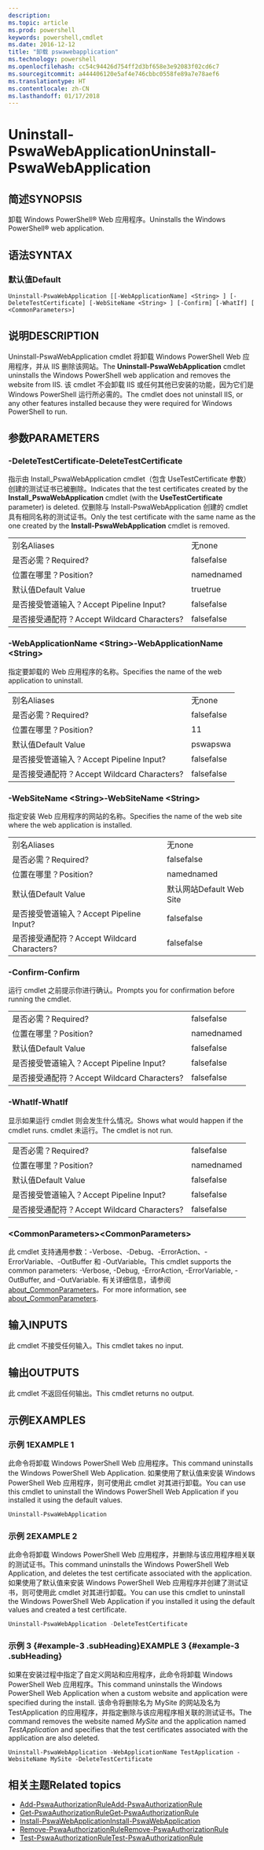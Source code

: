 ```yaml
---
description: 
ms.topic: article
ms.prod: powershell
keywords: powershell,cmdlet
ms.date: 2016-12-12
title: "卸载 pswawebapplication"
ms.technology: powershell
ms.openlocfilehash: cc54c94426d754ff2d3bf658e3e92083f02cd6c7
ms.sourcegitcommit: a444406120e5af4e746cbbc0558fe89a7e78aef6
ms.translationtype: HT
ms.contentlocale: zh-CN
ms.lasthandoff: 01/17/2018
---
```

# <a name="uninstall-pswawebapplication"></a><span data-ttu-id="d1ce1-103">Uninstall-PswaWebApplication</span><span class="sxs-lookup"><span data-stu-id="d1ce1-103">Uninstall-PswaWebApplication</span></span>

## <a name="synopsis"></a><span data-ttu-id="d1ce1-104">简述</span><span class="sxs-lookup"><span data-stu-id="d1ce1-104">SYNOPSIS</span></span>

<span data-ttu-id="d1ce1-105">卸载 Windows PowerShell® Web 应用程序。</span><span class="sxs-lookup"><span data-stu-id="d1ce1-105">Uninstalls the Windows PowerShell® web application.</span></span>

## <a name="syntax"></a><span data-ttu-id="d1ce1-106">语法</span><span class="sxs-lookup"><span data-stu-id="d1ce1-106">SYNTAX</span></span>

### <a name="default"></a><span data-ttu-id="d1ce1-107">默认值</span><span class="sxs-lookup"><span data-stu-id="d1ce1-107">Default</span></span>
```
Uninstall-PswaWebApplication [[-WebApplicationName] <String> ] [-DeleteTestCertificate] [-WebSiteName <String> ] [-Confirm] [-WhatIf] [ <CommonParameters>]
```

## <a name="description"></a><span data-ttu-id="d1ce1-108">说明</span><span class="sxs-lookup"><span data-stu-id="d1ce1-108">DESCRIPTION</span></span>

<span data-ttu-id="d1ce1-109">Uninstall-PswaWebApplication cmdlet 将卸载 Windows PowerShell Web 应用程序，并从 IIS 删除该网站。</span><span class="sxs-lookup"><span data-stu-id="d1ce1-109">The **Uninstall-PswaWebApplication** cmdlet uninstalls the Windows PowerShell web application and removes the website from IIS.</span></span> <span data-ttu-id="d1ce1-110">该 cmdlet 不会卸载 IIS 或任何其他已安装的功能，因为它们是 Windows PowerShell 运行所必需的。</span><span class="sxs-lookup"><span data-stu-id="d1ce1-110">The cmdlet does not uninstall IIS, or any other features installed because they were required for Windows PowerShell to run.</span></span>

## <a name="parameters"></a><span data-ttu-id="d1ce1-111">参数</span><span class="sxs-lookup"><span data-stu-id="d1ce1-111">PARAMETERS</span></span>

### <a name="-deletetestcertificate"></a><span data-ttu-id="d1ce1-112">-DeleteTestCertificate</span><span class="sxs-lookup"><span data-stu-id="d1ce1-112">-DeleteTestCertificate</span></span>

<span data-ttu-id="d1ce1-113">指示由 Install\_PswaWebApplication cmdlet（包含 UseTestCertificate 参数）创建的测试证书已被删除。</span><span class="sxs-lookup"><span data-stu-id="d1ce1-113">Indicates that the test certificates created by the **Install\_PswaWebApplication** cmdlet (with the **UseTestCertificate** parameter) is deleted.</span></span>
<span data-ttu-id="d1ce1-114">仅删除与 Install-PswaWebApplication 创建的 cmdlet 具有相同名称的测试证书。</span><span class="sxs-lookup"><span data-stu-id="d1ce1-114">Only the test certificate with the same name as the one created by the **Install-PswaWebApplication** cmdlet is removed.</span></span>

|||  
|-|-|
| <span data-ttu-id="d1ce1-115">别名</span><span class="sxs-lookup"><span data-stu-id="d1ce1-115">Aliases</span></span>                              | <span data-ttu-id="d1ce1-116">无</span><span class="sxs-lookup"><span data-stu-id="d1ce1-116">none</span></span>                                 |
| <span data-ttu-id="d1ce1-117">是否必需？</span><span class="sxs-lookup"><span data-stu-id="d1ce1-117">Required?</span></span>                            | <span data-ttu-id="d1ce1-118">false</span><span class="sxs-lookup"><span data-stu-id="d1ce1-118">false</span></span>                                |
| <span data-ttu-id="d1ce1-119">位置在哪里？</span><span class="sxs-lookup"><span data-stu-id="d1ce1-119">Position?</span></span>                            | <span data-ttu-id="d1ce1-120">named</span><span class="sxs-lookup"><span data-stu-id="d1ce1-120">named</span></span>                                |
| <span data-ttu-id="d1ce1-121">默认值</span><span class="sxs-lookup"><span data-stu-id="d1ce1-121">Default Value</span></span>                        | <span data-ttu-id="d1ce1-122">true</span><span class="sxs-lookup"><span data-stu-id="d1ce1-122">true</span></span>                                 |
| <span data-ttu-id="d1ce1-123">是否接受管道输入？</span><span class="sxs-lookup"><span data-stu-id="d1ce1-123">Accept Pipeline Input?</span></span>               | <span data-ttu-id="d1ce1-124">false</span><span class="sxs-lookup"><span data-stu-id="d1ce1-124">false</span></span>                                |
| <span data-ttu-id="d1ce1-125">是否接受通配符？</span><span class="sxs-lookup"><span data-stu-id="d1ce1-125">Accept Wildcard Characters?</span></span>          | <span data-ttu-id="d1ce1-126">false</span><span class="sxs-lookup"><span data-stu-id="d1ce1-126">false</span></span>                                |

### <a name="-webapplicationname-ltstringgt"></a><span data-ttu-id="d1ce1-127">-WebApplicationName &lt;String&gt;</span><span class="sxs-lookup"><span data-stu-id="d1ce1-127">-WebApplicationName &lt;String&gt;</span></span>

<span data-ttu-id="d1ce1-128">指定要卸载的 Web 应用程序的名称。</span><span class="sxs-lookup"><span data-stu-id="d1ce1-128">Specifies the name of the web application to uninstall.</span></span>

|||  
|-|-|
| <span data-ttu-id="d1ce1-129">别名</span><span class="sxs-lookup"><span data-stu-id="d1ce1-129">Aliases</span></span>                              | <span data-ttu-id="d1ce1-130">无</span><span class="sxs-lookup"><span data-stu-id="d1ce1-130">none</span></span>                                 |
| <span data-ttu-id="d1ce1-131">是否必需？</span><span class="sxs-lookup"><span data-stu-id="d1ce1-131">Required?</span></span>                            | <span data-ttu-id="d1ce1-132">false</span><span class="sxs-lookup"><span data-stu-id="d1ce1-132">false</span></span>                                |
| <span data-ttu-id="d1ce1-133">位置在哪里？</span><span class="sxs-lookup"><span data-stu-id="d1ce1-133">Position?</span></span>                            | <span data-ttu-id="d1ce1-134">1</span><span class="sxs-lookup"><span data-stu-id="d1ce1-134">1</span></span>                                    |
| <span data-ttu-id="d1ce1-135">默认值</span><span class="sxs-lookup"><span data-stu-id="d1ce1-135">Default Value</span></span>                        | <span data-ttu-id="d1ce1-136">pswa</span><span class="sxs-lookup"><span data-stu-id="d1ce1-136">pswa</span></span>                                 |
| <span data-ttu-id="d1ce1-137">是否接受管道输入？</span><span class="sxs-lookup"><span data-stu-id="d1ce1-137">Accept Pipeline Input?</span></span>               | <span data-ttu-id="d1ce1-138">false</span><span class="sxs-lookup"><span data-stu-id="d1ce1-138">false</span></span>                                |
| <span data-ttu-id="d1ce1-139">是否接受通配符？</span><span class="sxs-lookup"><span data-stu-id="d1ce1-139">Accept Wildcard Characters?</span></span>          | <span data-ttu-id="d1ce1-140">false</span><span class="sxs-lookup"><span data-stu-id="d1ce1-140">false</span></span>                                |

### <a name="-websitename-ltstringgt"></a><span data-ttu-id="d1ce1-141">-WebSiteName &lt;String&gt;</span><span class="sxs-lookup"><span data-stu-id="d1ce1-141">-WebSiteName &lt;String&gt;</span></span>

<span data-ttu-id="d1ce1-142">指定安装 Web 应用程序的网站的名称。</span><span class="sxs-lookup"><span data-stu-id="d1ce1-142">Specifies the name of the web site where the web application is installed.</span></span>

|||  
|-|-|
| <span data-ttu-id="d1ce1-143">别名</span><span class="sxs-lookup"><span data-stu-id="d1ce1-143">Aliases</span></span>                              | <span data-ttu-id="d1ce1-144">无</span><span class="sxs-lookup"><span data-stu-id="d1ce1-144">none</span></span>                                 |
| <span data-ttu-id="d1ce1-145">是否必需？</span><span class="sxs-lookup"><span data-stu-id="d1ce1-145">Required?</span></span>                            | <span data-ttu-id="d1ce1-146">false</span><span class="sxs-lookup"><span data-stu-id="d1ce1-146">false</span></span>                                |
| <span data-ttu-id="d1ce1-147">位置在哪里？</span><span class="sxs-lookup"><span data-stu-id="d1ce1-147">Position?</span></span>                            | <span data-ttu-id="d1ce1-148">named</span><span class="sxs-lookup"><span data-stu-id="d1ce1-148">named</span></span>                                |
| <span data-ttu-id="d1ce1-149">默认值</span><span class="sxs-lookup"><span data-stu-id="d1ce1-149">Default Value</span></span>                        | <span data-ttu-id="d1ce1-150">默认网站</span><span class="sxs-lookup"><span data-stu-id="d1ce1-150">Default Web Site</span></span>                     |
| <span data-ttu-id="d1ce1-151">是否接受管道输入？</span><span class="sxs-lookup"><span data-stu-id="d1ce1-151">Accept Pipeline Input?</span></span>               | <span data-ttu-id="d1ce1-152">false</span><span class="sxs-lookup"><span data-stu-id="d1ce1-152">false</span></span>                                |
| <span data-ttu-id="d1ce1-153">是否接受通配符？</span><span class="sxs-lookup"><span data-stu-id="d1ce1-153">Accept Wildcard Characters?</span></span>          | <span data-ttu-id="d1ce1-154">false</span><span class="sxs-lookup"><span data-stu-id="d1ce1-154">false</span></span>                                |

### <a name="-confirm"></a><span data-ttu-id="d1ce1-155">-Confirm</span><span class="sxs-lookup"><span data-stu-id="d1ce1-155">-Confirm</span></span>

<span data-ttu-id="d1ce1-156">运行 cmdlet 之前提示你进行确认。</span><span class="sxs-lookup"><span data-stu-id="d1ce1-156">Prompts you for confirmation before running the cmdlet.</span></span>

|||  
|-|-|
| <span data-ttu-id="d1ce1-157">是否必需？</span><span class="sxs-lookup"><span data-stu-id="d1ce1-157">Required?</span></span>                            | <span data-ttu-id="d1ce1-158">false</span><span class="sxs-lookup"><span data-stu-id="d1ce1-158">false</span></span>                                |
| <span data-ttu-id="d1ce1-159">位置在哪里？</span><span class="sxs-lookup"><span data-stu-id="d1ce1-159">Position?</span></span>                            | <span data-ttu-id="d1ce1-160">named</span><span class="sxs-lookup"><span data-stu-id="d1ce1-160">named</span></span>                                |
| <span data-ttu-id="d1ce1-161">默认值</span><span class="sxs-lookup"><span data-stu-id="d1ce1-161">Default Value</span></span>                        | <span data-ttu-id="d1ce1-162">false</span><span class="sxs-lookup"><span data-stu-id="d1ce1-162">false</span></span>                                |
| <span data-ttu-id="d1ce1-163">是否接受管道输入？</span><span class="sxs-lookup"><span data-stu-id="d1ce1-163">Accept Pipeline Input?</span></span>               | <span data-ttu-id="d1ce1-164">false</span><span class="sxs-lookup"><span data-stu-id="d1ce1-164">false</span></span>                                |
| <span data-ttu-id="d1ce1-165">是否接受通配符？</span><span class="sxs-lookup"><span data-stu-id="d1ce1-165">Accept Wildcard Characters?</span></span>          | <span data-ttu-id="d1ce1-166">false</span><span class="sxs-lookup"><span data-stu-id="d1ce1-166">false</span></span>                                |

### <a name="-whatif"></a><span data-ttu-id="d1ce1-167">-WhatIf</span><span class="sxs-lookup"><span data-stu-id="d1ce1-167">-WhatIf</span></span>

<span data-ttu-id="d1ce1-168">显示如果运行 cmdlet 则会发生什么情况。</span><span class="sxs-lookup"><span data-stu-id="d1ce1-168">Shows what would happen if the cmdlet runs.</span></span>
<span data-ttu-id="d1ce1-169">cmdlet 未运行。</span><span class="sxs-lookup"><span data-stu-id="d1ce1-169">The cmdlet is not run.</span></span>

|||  
|-|-|
| <span data-ttu-id="d1ce1-170">是否必需？</span><span class="sxs-lookup"><span data-stu-id="d1ce1-170">Required?</span></span>                            | <span data-ttu-id="d1ce1-171">false</span><span class="sxs-lookup"><span data-stu-id="d1ce1-171">false</span></span>                                |
| <span data-ttu-id="d1ce1-172">位置在哪里？</span><span class="sxs-lookup"><span data-stu-id="d1ce1-172">Position?</span></span>                            | <span data-ttu-id="d1ce1-173">named</span><span class="sxs-lookup"><span data-stu-id="d1ce1-173">named</span></span>                                |
| <span data-ttu-id="d1ce1-174">默认值</span><span class="sxs-lookup"><span data-stu-id="d1ce1-174">Default Value</span></span>                        | <span data-ttu-id="d1ce1-175">false</span><span class="sxs-lookup"><span data-stu-id="d1ce1-175">false</span></span>                                |
| <span data-ttu-id="d1ce1-176">是否接受管道输入？</span><span class="sxs-lookup"><span data-stu-id="d1ce1-176">Accept Pipeline Input?</span></span>               | <span data-ttu-id="d1ce1-177">false</span><span class="sxs-lookup"><span data-stu-id="d1ce1-177">false</span></span>                                |
| <span data-ttu-id="d1ce1-178">是否接受通配符？</span><span class="sxs-lookup"><span data-stu-id="d1ce1-178">Accept Wildcard Characters?</span></span>          | <span data-ttu-id="d1ce1-179">false</span><span class="sxs-lookup"><span data-stu-id="d1ce1-179">false</span></span>                                |

### <a name="ltcommonparametersgt"></a><span data-ttu-id="d1ce1-180">&lt;CommonParameters&gt;</span><span class="sxs-lookup"><span data-stu-id="d1ce1-180">&lt;CommonParameters&gt;</span></span>

<span data-ttu-id="d1ce1-181">此 cmdlet 支持通用参数：-Verbose、-Debug、-ErrorAction、-ErrorVariable、-OutBuffer 和 -OutVariable。</span><span class="sxs-lookup"><span data-stu-id="d1ce1-181">This cmdlet supports the common parameters: -Verbose, -Debug, -ErrorAction, -ErrorVariable, -OutBuffer, and -OutVariable.</span></span>
<span data-ttu-id="d1ce1-182">有关详细信息，请参阅 [about_CommonParameters](http://go.microsoft.com/fwlink/p/?LinkID=113216)。</span><span class="sxs-lookup"><span data-stu-id="d1ce1-182">For more information, see [about_CommonParameters](http://go.microsoft.com/fwlink/p/?LinkID=113216).</span></span>

## <a name="inputs"></a><span data-ttu-id="d1ce1-183">输入</span><span class="sxs-lookup"><span data-stu-id="d1ce1-183">INPUTS</span></span>

<span data-ttu-id="d1ce1-184">此 cmdlet 不接受任何输入。</span><span class="sxs-lookup"><span data-stu-id="d1ce1-184">This cmdlet takes no input.</span></span>

## <a name="outputs"></a><span data-ttu-id="d1ce1-185">输出</span><span class="sxs-lookup"><span data-stu-id="d1ce1-185">OUTPUTS</span></span>

<span data-ttu-id="d1ce1-186">此 cmdlet 不返回任何输出。</span><span class="sxs-lookup"><span data-stu-id="d1ce1-186">This cmdlet returns no output.</span></span>

## <a name="examples"></a><span data-ttu-id="d1ce1-187">示例</span><span class="sxs-lookup"><span data-stu-id="d1ce1-187">EXAMPLES</span></span>

### <a name="example-1"></a><span data-ttu-id="d1ce1-188">示例 1</span><span class="sxs-lookup"><span data-stu-id="d1ce1-188">EXAMPLE 1</span></span>

<span data-ttu-id="d1ce1-189">此命令将卸载 Windows PowerShell Web 应用程序。</span><span class="sxs-lookup"><span data-stu-id="d1ce1-189">This command uninstalls the Windows PowerShell Web Application.</span></span>
<span data-ttu-id="d1ce1-190">如果使用了默认值来安装 Windows PowerShell Web 应用程序，则可使用此 cmdlet 对其进行卸载。</span><span class="sxs-lookup"><span data-stu-id="d1ce1-190">You can use this cmdlet to uninstall the Windows PowerShell Web Application if you installed it using the default values.</span></span>

```PowerShell
Uninstall-PswaWebApplication
```

### <a name="example-2"></a><span data-ttu-id="d1ce1-191">示例 2</span><span class="sxs-lookup"><span data-stu-id="d1ce1-191">EXAMPLE 2</span></span>

<span data-ttu-id="d1ce1-192">此命令将卸载 Windows PowerShell Web 应用程序，并删除与该应用程序相关联的测试证书。</span><span class="sxs-lookup"><span data-stu-id="d1ce1-192">This command uninstalls the Windows PowerShell Web Application, and deletes the test certificate associated with the application.</span></span>
<span data-ttu-id="d1ce1-193">如果使用了默认值来安装 Windows PowerShell Web 应用程序并创建了测试证书，则可使用此 cmdlet 对其进行卸载。</span><span class="sxs-lookup"><span data-stu-id="d1ce1-193">You can use this cmdlet to uninstall the Windows PowerShell Web Application if you installed it using the default values and created a test certificate.</span></span>

```PowerShell
Uninstall-PswaWebApplication -DeleteTestCertificate
```

### <a name="example-3-example-3-subheading"></a><span data-ttu-id="d1ce1-194">示例 3 {#example-3 .subHeading}</span><span class="sxs-lookup"><span data-stu-id="d1ce1-194">EXAMPLE 3 {#example-3 .subHeading}</span></span>

<span data-ttu-id="d1ce1-195">如果在安装过程中指定了自定义网站和应用程序，此命令将卸载 Windows PowerShell Web 应用程序。</span><span class="sxs-lookup"><span data-stu-id="d1ce1-195">This command uninstalls the Windows PowerShell Web Application when a custom website and application were specified during the install.</span></span>
<span data-ttu-id="d1ce1-196">该命令将删除名为 MySite 的网站及名为 TestApplication 的应用程序，并指定删除与该应用程序相关联的测试证书。</span><span class="sxs-lookup"><span data-stu-id="d1ce1-196">The command removes the website named *MySite* and the application named *TestApplication* and specifies that the test certificates associated with the application are also deleted.</span></span>

```
Uninstall-PswaWebApplication -WebApplicationName TestApplication -WebsiteName MySite -DeleteTestCertificate
```

## <a name="related-topics"></a><span data-ttu-id="d1ce1-197">相关主题</span><span class="sxs-lookup"><span data-stu-id="d1ce1-197">Related topics</span></span>

- [<span data-ttu-id="d1ce1-198">Add-PswaAuthorizationRule</span><span class="sxs-lookup"><span data-stu-id="d1ce1-198">Add-PswaAuthorizationRule</span></span>](add-pswaauthorizationrule.md)
- [<span data-ttu-id="d1ce1-199">Get-PswaAuthorizationRule</span><span class="sxs-lookup"><span data-stu-id="d1ce1-199">Get-PswaAuthorizationRule</span></span>](get-pswaauthorizationrule.md)
- [<span data-ttu-id="d1ce1-200">Install-PswaWebApplication</span><span class="sxs-lookup"><span data-stu-id="d1ce1-200">Install-PswaWebApplication</span></span>](install-pswawebapplication.md)
- [<span data-ttu-id="d1ce1-201">Remove-PswaAuthorizationRule</span><span class="sxs-lookup"><span data-stu-id="d1ce1-201">Remove-PswaAuthorizationRule</span></span>](remove-pswaauthorizationrule.md)
- [<span data-ttu-id="d1ce1-202">Test-PswaAuthorizationRule</span><span class="sxs-lookup"><span data-stu-id="d1ce1-202">Test-PswaAuthorizationRule</span></span>](test-pswaauthorizationrule.md)
